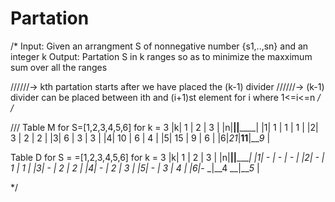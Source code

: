# Partation


/*
Input: Given an arrangment S of nonnegative number {s1,..,sn} and an integer k
Output: Partation S in k ranges so as to minimize the maxximum sum over all the ranges

//////-> kth partation starts after we have placed the (k-1) divider
//////-> (k-1) divider can be placed between ith and (i+1)st element for i where 1<=i<=n
*/
/*


///
Table M for S=[1,2,3,4,5,6] for k = 3
|k| 1  |  2   |   3  |
|n|____|______|______|
|1| 1  |  1   |   1  |
|2| 3  |  2   |   2  |
|3| 6  |  3   |   3  |
|4| 10 |  6   |   4  |
|5| 15 |  9   |   6  |
|6|_21_|__11__|___9_ |

Table D for S = =[1,2,3,4,5,6] for k = 3
|k| 1  |  2   |   3  |
|n|____|______|______|
|1| -  |  -   |   -  |
|2| -  |  1   |   1  |
|3| -  |  2   |   2  |
|4| -  |  2   |   3  |
|5| -  |  3   |   4  |
|6|_- _|__4 __|___5_ |



 */
